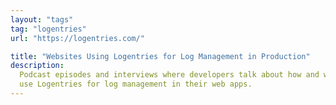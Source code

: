 ```yaml
---
layout: "tags"
tag: "logentries"
url: "https://logentries.com/"

title: "Websites Using Logentries for Log Management in Production"
description:
  Podcast episodes and interviews where developers talk about how and why they
  use Logentries for log management in their web apps.
---
```

